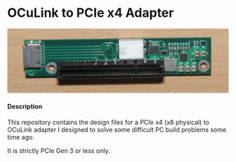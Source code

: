# OCuLink to PCIe x4 Adapter

![Assembled](docs/assembled.jpg)

#### Description

This repository contains the design files for a PCIe x4 (x8 physical) to OCuLink adapter I designed to solve some difficult PC build problems some time ago.

It is strictly PCIe Gen 3 or less only.